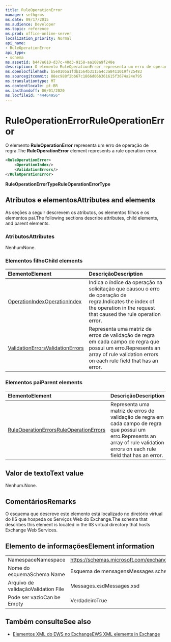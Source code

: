 ```yaml
---
title: RuleOperationError
manager: sethgros
ms.date: 09/17/2015
ms.audience: Developer
ms.topic: reference
ms.prod: office-online-server
localization_priority: Normal
api_name:
- RuleOperationError
api_type:
- schema
ms.assetid: b447e610-d37c-40d3-9158-aa108a9f248e
description: O elemento RuleOperationError representa um erro de operação de regra.
ms.openlocfilehash: b5e0105a1fdb1564b3115a4c3a8411019f725483
ms.sourcegitcommit: 88ec988f2bb67c1866d06b361615f3674a24e795
ms.translationtype: MT
ms.contentlocale: pt-BR
ms.lasthandoff: 06/01/2020
ms.locfileid: "44464956"
---
```

# <a name="ruleoperationerror"></a><span data-ttu-id="01696-103">RuleOperationError</span><span class="sxs-lookup"><span data-stu-id="01696-103">RuleOperationError</span></span>

<span data-ttu-id="01696-104">O elemento **RuleOperationError** representa um erro de operação de regra.</span><span class="sxs-lookup"><span data-stu-id="01696-104">The **RuleOperationError** element represents a rule operation error.</span></span> 
  
```XML
<RuleOperationError>
    <OperationIndex/>
    <ValidationErrors/>
</RuleOperationError>
```

 <span data-ttu-id="01696-105">**RuleOperationErrorType**</span><span class="sxs-lookup"><span data-stu-id="01696-105">**RuleOperationErrorType**</span></span>
## <a name="attributes-and-elements"></a><span data-ttu-id="01696-106">Atributos e elementos</span><span class="sxs-lookup"><span data-stu-id="01696-106">Attributes and elements</span></span>

<span data-ttu-id="01696-107">As seções a seguir descrevem os atributos, os elementos filhos e os elementos pai.</span><span class="sxs-lookup"><span data-stu-id="01696-107">The following sections describe attributes, child elements, and parent elements.</span></span>
  
### <a name="attributes"></a><span data-ttu-id="01696-108">Atributos</span><span class="sxs-lookup"><span data-stu-id="01696-108">Attributes</span></span>

<span data-ttu-id="01696-109">Nenhum</span><span class="sxs-lookup"><span data-stu-id="01696-109">None.</span></span>
  
### <a name="child-elements"></a><span data-ttu-id="01696-110">Elementos filho</span><span class="sxs-lookup"><span data-stu-id="01696-110">Child elements</span></span>

|<span data-ttu-id="01696-111">**Elemento**</span><span class="sxs-lookup"><span data-stu-id="01696-111">**Element**</span></span>|<span data-ttu-id="01696-112">**Descrição**</span><span class="sxs-lookup"><span data-stu-id="01696-112">**Description**</span></span>|
|:-----|:-----|
|[<span data-ttu-id="01696-113">OperationIndex</span><span class="sxs-lookup"><span data-stu-id="01696-113">OperationIndex</span></span>](operationindex.md) <br/> |<span data-ttu-id="01696-114">Indica o índice da operação na solicitação que causou o erro de operação de regra.</span><span class="sxs-lookup"><span data-stu-id="01696-114">Indicates the index of the operation in the request that caused the rule operation error.</span></span>  <br/> |
|[<span data-ttu-id="01696-115">ValidationErrors</span><span class="sxs-lookup"><span data-stu-id="01696-115">ValidationErrors</span></span>](validationerrors.md) <br/> |<span data-ttu-id="01696-116">Representa uma matriz de erros de validação de regra em cada campo de regra que possui um erro.</span><span class="sxs-lookup"><span data-stu-id="01696-116">Represents an array of rule validation errors on each rule field that has an error.</span></span>  <br/> |
   
### <a name="parent-elements"></a><span data-ttu-id="01696-117">Elementos pai</span><span class="sxs-lookup"><span data-stu-id="01696-117">Parent elements</span></span>

|<span data-ttu-id="01696-118">**Elemento**</span><span class="sxs-lookup"><span data-stu-id="01696-118">**Element**</span></span>|<span data-ttu-id="01696-119">**Descrição**</span><span class="sxs-lookup"><span data-stu-id="01696-119">**Description**</span></span>|
|:-----|:-----|
|[<span data-ttu-id="01696-120">RuleOperationErrors</span><span class="sxs-lookup"><span data-stu-id="01696-120">RuleOperationErrors</span></span>](ruleoperationerrors.md) <br/> |<span data-ttu-id="01696-121">Representa uma matriz de erros de validação de regra em cada campo de regra que possui um erro.</span><span class="sxs-lookup"><span data-stu-id="01696-121">Represents an array of rule validation errors on each rule field that has an error.</span></span>  <br/> |
   
## <a name="text-value"></a><span data-ttu-id="01696-122">Valor de texto</span><span class="sxs-lookup"><span data-stu-id="01696-122">Text value</span></span>

<span data-ttu-id="01696-123">Nenhum.</span><span class="sxs-lookup"><span data-stu-id="01696-123">None.</span></span>
  
## <a name="remarks"></a><span data-ttu-id="01696-124">Comentários</span><span class="sxs-lookup"><span data-stu-id="01696-124">Remarks</span></span>

<span data-ttu-id="01696-125">O esquema que descreve este elemento está localizado no diretório virtual do IIS que hospeda os Serviços Web do Exchange.</span><span class="sxs-lookup"><span data-stu-id="01696-125">The schema that describes this element is located in the IIS virtual directory that hosts Exchange Web Services.</span></span>
  
## <a name="element-information"></a><span data-ttu-id="01696-126">Elemento de informações</span><span class="sxs-lookup"><span data-stu-id="01696-126">Element information</span></span>

|||
|:-----|:-----|
|<span data-ttu-id="01696-127">Namespace</span><span class="sxs-lookup"><span data-stu-id="01696-127">Namespace</span></span>  <br/> |https://schemas.microsoft.com/exchange/services/2006/messages  <br/> |
|<span data-ttu-id="01696-128">Nome do esquema</span><span class="sxs-lookup"><span data-stu-id="01696-128">Schema Name</span></span>  <br/> |<span data-ttu-id="01696-129">Esquema de mensagens</span><span class="sxs-lookup"><span data-stu-id="01696-129">Messages schema</span></span>  <br/> |
|<span data-ttu-id="01696-130">Arquivo de validação</span><span class="sxs-lookup"><span data-stu-id="01696-130">Validation File</span></span>  <br/> |<span data-ttu-id="01696-131">Messages.xsd</span><span class="sxs-lookup"><span data-stu-id="01696-131">Messages.xsd</span></span>  <br/> |
|<span data-ttu-id="01696-132">Pode ser vazio</span><span class="sxs-lookup"><span data-stu-id="01696-132">Can be Empty</span></span>  <br/> |<span data-ttu-id="01696-133">Verdadeiro</span><span class="sxs-lookup"><span data-stu-id="01696-133">True</span></span>  <br/> |
   
## <a name="see-also"></a><span data-ttu-id="01696-134">Também consulte</span><span class="sxs-lookup"><span data-stu-id="01696-134">See also</span></span>



- [<span data-ttu-id="01696-135">Elementos XML do EWS no Exchange</span><span class="sxs-lookup"><span data-stu-id="01696-135">EWS XML elements in Exchange</span></span>](ews-xml-elements-in-exchange.md)

